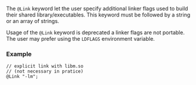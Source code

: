 The `@Link` keyword let the user specify additional linker flags used
to build their shared library/executables. This keyword must be
followed by a string or an array of strings.

Usage of the `@Link` keyword is deprecated a linker flags are not
portable. The user may prefer using the `LDFLAGS` environment
variable.

### Example

~~~~{.cpp}
// explicit link with libm.so
// (not necessary in pratice)
@Link "-lm";
~~~~~~~~~~~~~~~~~~~~~~~~~~~~~~

